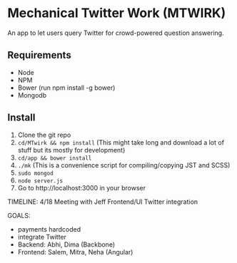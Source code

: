Mechanical Twitter Work (MTWIRK)
================================

An app to let users query Twitter for crowd-powered question answering.


## Requirements
 - Node 
 - NPM
 - Bower (run npm install -g bower)
 - Mongodb

## Install

1. Clone the git repo
2. ```cd/MTwirk && npm install```  (This might take long and download a lot of stuff but its mostly for development)
3. ```cd/app && bower install``` 
4. ```./mk```                      (This is a convenience script for compiling/copying JST and SCSS)
5. ```sudo mongod```
5. ```node server.js```
6. Go to http://localhost:3000 in your browser


TIMELINE:
4/18 Meeting with Jeff
     Frontend/UI
     Twitter integration

GOALS:
- payments hardcoded
- integrate Twitter
- Backend: Abhi, Dima (Backbone)
- Frontend: Salem, Mitra, Neha (Angular)
